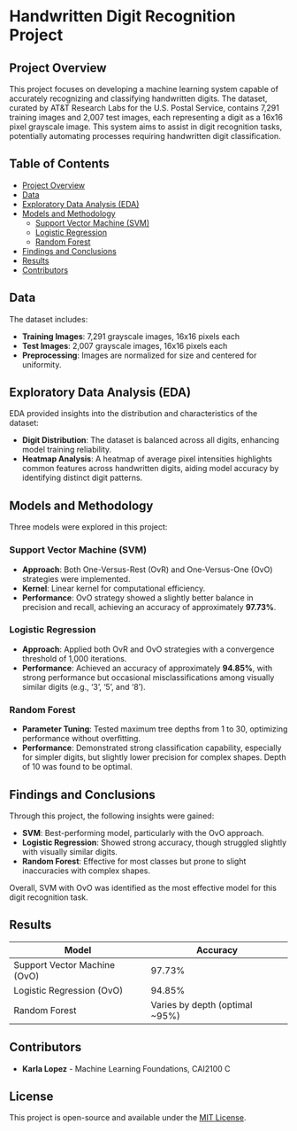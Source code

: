 # Handwritten Digit Recognition Project

## Project Overview

This project focuses on developing a machine learning system capable of accurately recognizing and classifying handwritten digits. The dataset, curated by AT&T Research Labs for the U.S. Postal Service, contains 7,291 training images and 2,007 test images, each representing a digit as a 16x16 pixel grayscale image. This system aims to assist in digit recognition tasks, potentially automating processes requiring handwritten digit classification.

## Table of Contents
- [Project Overview](#project-overview)
- [Data](#data)
- [Exploratory Data Analysis (EDA)](#exploratory-data-analysis-eda)
- [Models and Methodology](#models-and-methodology)
  - [Support Vector Machine (SVM)](#support-vector-machine-svm)
  - [Logistic Regression](#logistic-regression)
  - [Random Forest](#random-forest)
- [Findings and Conclusions](#findings-and-conclusions)
- [Results](#results)
- [Contributors](#contributors)

## Data

The dataset includes:
- **Training Images**: 7,291 grayscale images, 16x16 pixels each
- **Test Images**: 2,007 grayscale images, 16x16 pixels each
- **Preprocessing**: Images are normalized for size and centered for uniformity.

## Exploratory Data Analysis (EDA)

EDA provided insights into the distribution and characteristics of the dataset:
- **Digit Distribution**: The dataset is balanced across all digits, enhancing model training reliability.
- **Heatmap Analysis**: A heatmap of average pixel intensities highlights common features across handwritten digits, aiding model accuracy by identifying distinct digit patterns.

## Models and Methodology

Three models were explored in this project:

### Support Vector Machine (SVM)
- **Approach**: Both One-Versus-Rest (OvR) and One-Versus-One (OvO) strategies were implemented.
- **Kernel**: Linear kernel for computational efficiency.
- **Performance**: OvO strategy showed a slightly better balance in precision and recall, achieving an accuracy of approximately **97.73%**.

### Logistic Regression
- **Approach**: Applied both OvR and OvO strategies with a convergence threshold of 1,000 iterations.
- **Performance**: Achieved an accuracy of approximately **94.85%**, with strong performance but occasional misclassifications among visually similar digits (e.g., ‘3’, ‘5’, and ‘8’).

### Random Forest
- **Parameter Tuning**: Tested maximum tree depths from 1 to 30, optimizing performance without overfitting.
- **Performance**: Demonstrated strong classification capability, especially for simpler digits, but slightly lower precision for complex shapes. Depth of 10 was found to be optimal.

## Findings and Conclusions

Through this project, the following insights were gained:
- **SVM**: Best-performing model, particularly with the OvO approach.
- **Logistic Regression**: Showed strong accuracy, though struggled slightly with visually similar digits.
- **Random Forest**: Effective for most classes but prone to slight inaccuracies with complex shapes.

Overall, SVM with OvO was identified as the most effective model for this digit recognition task.

## Results

| Model                | Accuracy |
|----------------------|----------|
| Support Vector Machine (OvO) | 97.73%  |
| Logistic Regression (OvO)    | 94.85%  |
| Random Forest                | Varies by depth (optimal ~95%) |

## Contributors
- **Karla Lopez** - Machine Learning Foundations, CAI2100 C

## License

This project is open-source and available under the [MIT License](LICENSE).
